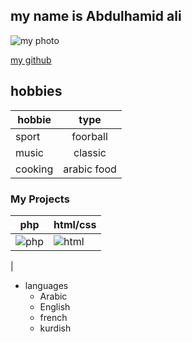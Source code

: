 
## my name is Abdulhamid ali

![my photo](https://avatars1.githubusercontent.com/u/57312937?s=460&u=185e52e42d0dec66fc44c0264774c060301710e6&v=4)

[my github](https://github.com/ali1996-sy)

## hobbies

| hobbie    | type        | 
| ------------- |:-------------:| 
| sport    | foorball | 
| music    | classic    |   
| cooking| arabic food       |   

###   My Projects
 php  | html/css |
------| --------
![php](https://encrypted-tbn0.gstatic.com/images?q=tbn%3AANd9GcS4JKbkZ8QtgGmh6t8Wx696DZ0b6_E7dw2I_3BXeB3S9-C6Z-mB&usqp=CAU)|![html](https://soofos.nl/wp-content/uploads/2019/05/HTML.jpg)|
|
* languages
  - Arabic
  - English
  - french
  - kurdish
   
